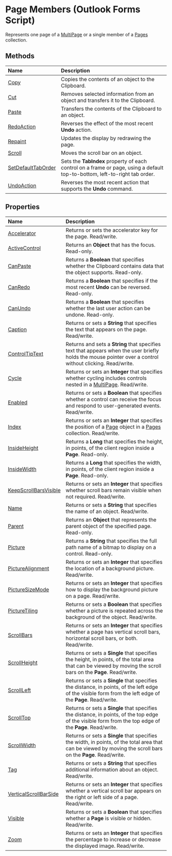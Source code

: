 
# Page Members (Outlook Forms Script)

Represents one page of a  [MultiPage](ac0fa233-81fe-8a34-4113-6907c6d8f7e2.md) or a single member of a [Pages](20a5339d-1dc7-9b61-d725-d13db72c5f65.md) collection.


## Methods



|**Name**|**Description**|
|:-----|:-----|
| [Copy](6013fe1e-eb1c-dcca-b5eb-d99cc84f22fa.md)|Copies the contents of an object to the Clipboard.|
| [Cut](9b2d18c2-2007-d689-5645-d4a6f6306862.md)|Removes selected information from an object and transfers it to the Clipboard.|
| [Paste](62f9a5dd-be8d-dc4b-69bb-cbdd3a830125.md)|Transfers the contents of the Clipboard to an object.|
| [RedoAction](ff5e5487-de4c-0967-a724-e4d2d592ff43.md)|Reverses the effect of the most recent  **Undo** action.|
| [Repaint](cfbe1087-74a5-935b-8b0c-14730568b5c3.md)|Updates the display by redrawing the page.|
| [Scroll](19810ddc-70f9-aa60-0c8a-f2c9ab9ff51f.md)|Moves the scroll bar on an object.|
| [SetDefaultTabOrder](e681b4e9-3a0e-7fcc-9dde-d29f6558a788.md)|Sets the  **TabIndex** property of each control on a frame or page, using a default top-to-bottom, left-to-right tab order.|
| [UndoAction](2a8ff967-0f29-d986-312c-82cbd815b7e7.md)|Reverses the most recent action that supports the  **Undo** command.|



## Properties



|**Name**|**Description**|
|:-----|:-----|
| [Accelerator](d47e88cb-ea7d-2af9-9ae3-d75d1cde1346.md)|Returns or sets the accelerator key for the page. Read/write.|
| [ActiveControl](1ce6c138-e87d-bd6b-6bfd-edd43f9206fc.md)|Returns an  **Object** that has the focus. Read-only.|
| [CanPaste](a9c14f8c-56e4-cebf-c423-c7bcc9a84cb6.md)|Returns a  **Boolean** that specifies whether the Clipboard contains data that the object supports. Read-only.|
| [CanRedo](2eb24d9e-975c-e921-20fc-8bb00982e449.md)|Returns a  **Boolean** that specifies if the most recent **Undo** can be reversed. Read-only.|
| [CanUndo](86494409-ae9f-4830-c7dd-f5e8284e04b0.md)|Returns a  **Boolean** that specifies whether the last user action can be undone. Read-only.|
| [Caption](878ed59e-8aa9-ec07-487a-47706d5337f4.md)|Returns or sets a  **String** that specifies the text that appears on the page. Read/write.|
| [ControlTipText](11412cc8-7e62-1382-de69-905d5d75d419.md)|Returns and sets a  **String** that specifies text that appears when the user briefly holds the mouse pointer over a control without clicking. Read/write.|
| [Cycle](729e72fa-5d2b-a754-481b-a9557d5d3c87.md)|Returns or sets an  **Integer** that specifies whether cycling includes controls nested in a [MultiPage](ac0fa233-81fe-8a34-4113-6907c6d8f7e2.md). Read/write.|
| [Enabled](ecfd8efd-d86d-a483-7869-016cb16cc37d.md)|Returns or sets a  **Boolean** that specifies whether a control can receive the focus and respond to user-generated events. Read/write.|
| [Index](91e67439-ea23-9ac8-6065-31af7be0b303.md)|Returns or sets an  **Integer** that specifies the position of a [Page](836941c3-c768-151a-65a5-41c71493033a.md) object in a [Pages](20a5339d-1dc7-9b61-d725-d13db72c5f65.md) collection. Read/write.|
| [InsideHeight](f6847de9-9ea6-32ca-6292-30744046eb49.md)|Returns a  **Long** that specifies the height, in points, of the client region inside a **Page**. Read-only.|
| [InsideWidth](0f8eba1f-79cb-7d9b-990b-70e18e4f8558.md)|Returns a  **Long** that specifies the width, in points, of the client region inside a **Page**. Read-only.|
| [KeepScrollBarsVisible](4abf7176-4460-91b6-03e1-291b71db0752.md)|Returns or sets an  **Integer** that specifies whether scroll bars remain visible when not required. Read/write.|
| [Name](42751e7b-2eac-a1c2-d476-80b97d41d8f0.md)|Returns or sets a  **String** that specifies the name of an object. Read/write.|
| [Parent](4beda5c1-b7c4-e172-d465-4ff6270f2115.md)|Returns an  **Object** that represents the parent object of the specified page. Read-only.|
| [Picture](447a0372-d621-9b36-3f62-ad764b7e1b92.md)|Returns a  **String** that specifies the full path name of a bitmap to display on a control. Read-only.|
| [PictureAlignment](c52f0b5b-c703-d9d6-1bae-e4fe9b696cf8.md)|Returns or sets an  **Integer** that specifies the location of a background picture. Read/write.|
| [PictureSizeMode](24a0415a-f89a-c0fb-9c44-b33484c8cd49.md)|Returns or sets an  **Integer** that specifies how to display the background picture on a page. Read/write.|
| [PictureTiling](1a8e3ed1-a71e-dbdb-8adc-52d6b7eb0977.md)|Returns or sets a  **Boolean** that specifies whether a picture is repeated across the background of the object. Read/write.|
| [ScrollBars](2a4c0132-9d91-c1cb-3e95-061e12012c81.md)|Returns or sets an  **Integer** that specifies whether a page has vertical scroll bars, horizontal scroll bars, or both. Read/write.|
| [ScrollHeight](c6fc86b6-e1ab-c1bd-74e7-835120d044ef.md)|Returns or sets a  **Single** that specifies the height, in points, of the total area that can be viewed by moving the scroll bars on the **Page**. Read/write.|
| [ScrollLeft](8a8be730-5dca-5ad7-2f08-370fc0a95dd3.md)|Returns or sets a  **Single** that specifies the distance, in points, of the left edge of the visible form from the left edge of the **Page**. Read/write.|
| [ScrollTop](5952139e-4fda-1aa9-b38b-b403c06d5930.md)|Returns or sets a  **Single** that specifies the distance, in points, of the top edge of the visible form from the top edge of the **Page**. Read/write.|
| [ScrollWidth](208eecbb-3864-70cf-bceb-9e8f5a0daa03.md)|Returns or sets a  **Single** that specifies the width, in points, of the total area that can be viewed by moving the scroll bars on the **Page**. Read/write.|
| [Tag](29e43f41-a12e-7cf1-380a-d6ef747a6233.md)|Returns or sets a  **String** that specifies additional information about an object. Read/write.|
| [VerticalScrollBarSide](a9a7a025-d09f-e2e8-f623-890d2ab20454.md)|Returns or sets an  **Integer** that specifies whether a vertical scroll bar appears on the right or left side of a page. Read/write.|
| [Visible](2023a10d-72d3-893a-9044-9f39f6cd0539.md)|Returns or sets a  **Boolean** that specifies whether a **Page** is visible or hidden. Read/write.|
| [Zoom](8664e1d4-4b2b-5415-f5b4-be11ecde7a17.md)|Returns or sets an  **Integer** that specifies the percentage to increase or decrease the displayed image. Read/write.|


